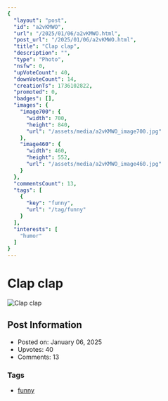 ```yaml
---
{
  "layout": "post",
  "id": "a2vKMWO",
  "url": "/2025/01/06/a2vKMWO.html",
  "post_url": "/2025/01/06/a2vKMWO.html",
  "title": "Clap clap",
  "description": "",
  "type": "Photo",
  "nsfw": 0,
  "upVoteCount": 40,
  "downVoteCount": 14,
  "creationTs": 1736102822,
  "promoted": 0,
  "badges": [],
  "images": {
    "image700": {
      "width": 700,
      "height": 840,
      "url": "/assets/media/a2vKMWO_image700.jpg"
    },
    "image460": {
      "width": 460,
      "height": 552,
      "url": "/assets/media/a2vKMWO_image460.jpg"
    }
  },
  "commentsCount": 13,
  "tags": [
    {
      "key": "funny",
      "url": "/tag/funny"
    }
  ],
  "interests": [
    "humor"
  ]
}
---
```


# Clap clap

![Clap clap](/assets/media/a2vKMWO_image700.jpg)

## Post Information

- Posted on: January 06, 2025
- Upvotes: 40
- Comments: 13

### Tags

- [funny](/tag/funny)
